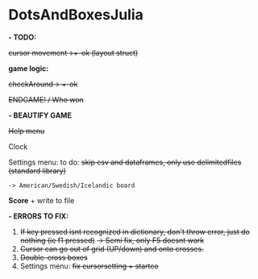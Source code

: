 # DotsAndBoxesJulia

**- TODO:**

~~cursor movement->+-ok (layout struct)~~
  
   **game logic:** 

~~checkAround-> +-ok~~

   ~~ENDGAME! / Who won~~

**- BEAUTIFY GAME**

  ~~Help menu~~
  
  Clock
  
  Settings menu: to do: ~~skip csv and dataframes, only use delimitedfiles (standard library)~~
  
    -> American/Swedish/Icelandic board
  
  **Score** + write to file
  
  

**- ERRORS TO FIX:**
  1. ~~If key pressed isnt recognized in dictionary, don't throw error, just do nothing (ie f1 pressed)~~
    ~~-> Semi fix, only F5 doesnt work~~
  2. ~~Cursor can go out of grid (UP/down) and onto crosses.~~
  3. ~~Double-cross boxes~~
  4. Settings menu: ~~fix cursorsetting + startco~~
